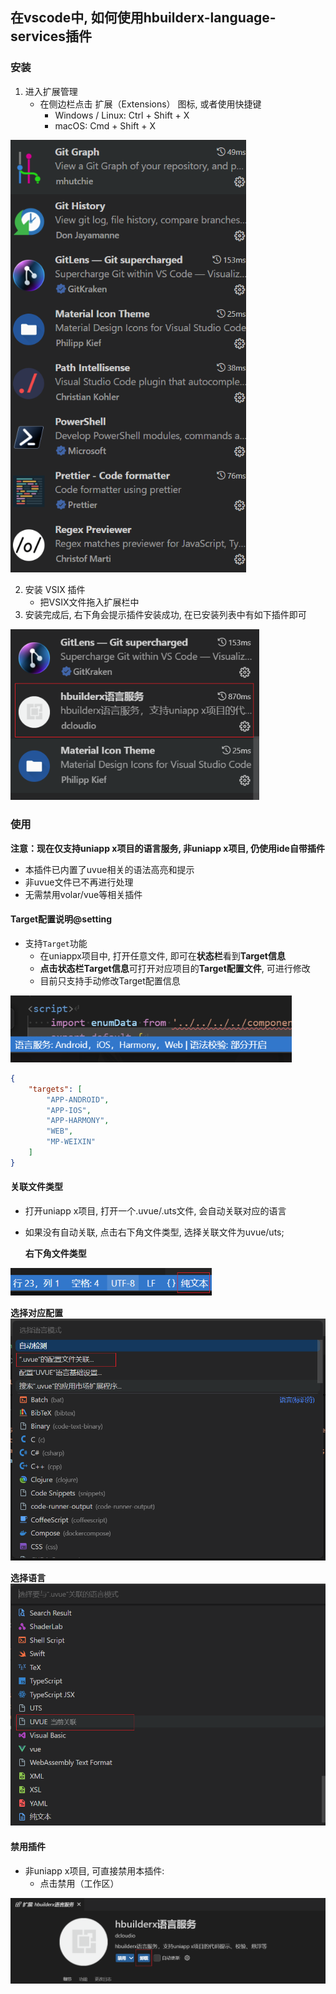 ## 在vscode中, 如何使用hbuilderx-language-services插件


### 安装
1. 进入扩展管理
    * 在侧边栏点击 扩展（Extensions） 图标, 或者使用快捷键
        * Windows / Linux: Ctrl + Shift + X
        * macOS: Cmd + Shift + X  

<img src="/static/snapshots/tutorial/language/vscodeUseHxLs/1.png" style="zoom:80%" />

2. 安装 VSIX 插件
    * 把VSIX文件拖入扩展栏中
3. 安装完成后, 右下角会提示插件安装成功, 在已安装列表中有如下插件即可  

<img src="/static/snapshots/tutorial/language/vscodeUseHxLs/2.png" style="zoom:80%" />


### 使用
**注意：现在仅支持uniapp x项目的语言服务, 非uniapp x项目, 仍使用ide自带插件**
* 本插件已内置了uvue相关的语法高亮和提示
* 非uvue文件已不再进行处理
* 无需禁用volar/vue等相关插件


#### Target配置说明@setting
* 支持`Target`功能
    * 在uniappx项目中, 打开任意文件, 即可在**状态栏**看到**Target信息**
    * **点击状态栏Target信息**可打开对应项目的**Target配置文件**, 可进行修改
    * 目前只支持手动修改Target配置信息  

<img src="/static/snapshots/tutorial/language/vscodeUseHxLs/3.png" style="zoom:80%" />

```json
{
    "targets": [
        "APP-ANDROID",
        "APP-IOS",
        "APP-HARMONY",
        "WEB",
        "MP-WEIXIN"
    ]
}
```

#### 关联文件类型
* 打开uniapp x项目, 打开一个.uvue/.uts文件, 会自动关联对应的语言
* 如果没有自动关联, 点击右下角文件类型, 选择关联文件为uvue/uts;  

  **右下角文件类型**  
<img src="/static/snapshots/tutorial/language/vscodeUseHxLs/4.png" style="zoom:80%" />

  **选择对应配置**  
<img src="/static/snapshots/tutorial/language/vscodeUseHxLs/5.png" style="zoom:80%" />

  **选择语言**  
<img src="/static/snapshots/tutorial/language/vscodeUseHxLs/6.png" style="zoom:80%" />

#### 禁用插件
* 非uniapp x项目, 可直接禁用本插件:
    * 点击禁用（工作区）  

<img src="/static/snapshots/tutorial/language/vscodeUseHxLs/7.png" style="zoom:80%" />

